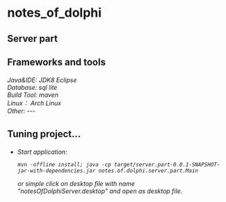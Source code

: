 # notes_of_dolphi

<h2>Server part</h2>
 
<h2>Frameworks and tools</h2>

<h6>
    Java&IDE: JDK8 Eclipse<br>
    Database: sql lite <br>
    Build Tool: maven<br>
    Linux： Arch Linux<br>
    Other: ---<br>
</h6>

<h2>Tuning project...</h2>

<h6>
    <ul>
     <li>Start application:<br>
     
	mvn -offline install; java -cp target/server.part-0.0.1-SNAPSHOT-jar-with-dependencies.jar notes.of.dolphi.server.part.Main

or simple click on desktop file with name "notesOfDolphiServer.desktop" and open as desktop file.

   </li>   
   </ul>
</h6>
